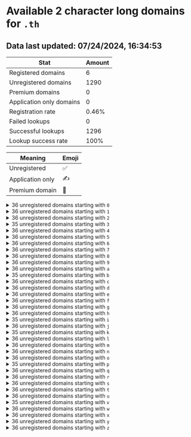 # Available 2 character long domains for `.th`

## Data last updated: 07/24/2024, 16:34:53

|Stat|Amount|
|--|--|
|Registered domains|6|
|Unregistered domains|1290|
|Premium domains|0|
|Application only domains|0|
|Registration rate|0.46%|
|Failed lookups|0|
|Successful lookups|1296|
|Lookup success rate|100%|


|Meaning|Emoji|
|--|--|
|Unregistered|:white_check_mark:|
|Application only|:writing_hand:|
|Premium domain|:gem:|

<details>
<summary>36 unregistered domains starting with <bold><code>0</code></bold></summary>

|Type|Domain|
|--|--|
|:white_check_mark:|`00.th`|
|:white_check_mark:|`01.th`|
|:white_check_mark:|`02.th`|
|:white_check_mark:|`03.th`|
|:white_check_mark:|`04.th`|
|:white_check_mark:|`05.th`|
|:white_check_mark:|`06.th`|
|:white_check_mark:|`07.th`|
|:white_check_mark:|`08.th`|
|:white_check_mark:|`09.th`|
|:white_check_mark:|`0a.th`|
|:white_check_mark:|`0b.th`|
|:white_check_mark:|`0c.th`|
|:white_check_mark:|`0d.th`|
|:white_check_mark:|`0e.th`|
|:white_check_mark:|`0f.th`|
|:white_check_mark:|`0g.th`|
|:white_check_mark:|`0h.th`|
|:white_check_mark:|`0i.th`|
|:white_check_mark:|`0j.th`|
|:white_check_mark:|`0k.th`|
|:white_check_mark:|`0l.th`|
|:white_check_mark:|`0m.th`|
|:white_check_mark:|`0n.th`|
|:white_check_mark:|`0o.th`|
|:white_check_mark:|`0p.th`|
|:white_check_mark:|`0q.th`|
|:white_check_mark:|`0r.th`|
|:white_check_mark:|`0s.th`|
|:white_check_mark:|`0t.th`|
|:white_check_mark:|`0u.th`|
|:white_check_mark:|`0v.th`|
|:white_check_mark:|`0w.th`|
|:white_check_mark:|`0x.th`|
|:white_check_mark:|`0y.th`|
|:white_check_mark:|`0z.th`|
</details>
<details>
<summary>36 unregistered domains starting with <bold><code>1</code></bold></summary>

|Type|Domain|
|--|--|
|:white_check_mark:|`10.th`|
|:white_check_mark:|`11.th`|
|:white_check_mark:|`12.th`|
|:white_check_mark:|`13.th`|
|:white_check_mark:|`14.th`|
|:white_check_mark:|`15.th`|
|:white_check_mark:|`16.th`|
|:white_check_mark:|`17.th`|
|:white_check_mark:|`18.th`|
|:white_check_mark:|`19.th`|
|:white_check_mark:|`1a.th`|
|:white_check_mark:|`1b.th`|
|:white_check_mark:|`1c.th`|
|:white_check_mark:|`1d.th`|
|:white_check_mark:|`1e.th`|
|:white_check_mark:|`1f.th`|
|:white_check_mark:|`1g.th`|
|:white_check_mark:|`1h.th`|
|:white_check_mark:|`1i.th`|
|:white_check_mark:|`1j.th`|
|:white_check_mark:|`1k.th`|
|:white_check_mark:|`1l.th`|
|:white_check_mark:|`1m.th`|
|:white_check_mark:|`1n.th`|
|:white_check_mark:|`1o.th`|
|:white_check_mark:|`1p.th`|
|:white_check_mark:|`1q.th`|
|:white_check_mark:|`1r.th`|
|:white_check_mark:|`1s.th`|
|:white_check_mark:|`1t.th`|
|:white_check_mark:|`1u.th`|
|:white_check_mark:|`1v.th`|
|:white_check_mark:|`1w.th`|
|:white_check_mark:|`1x.th`|
|:white_check_mark:|`1y.th`|
|:white_check_mark:|`1z.th`|
</details>
<details>
<summary>36 unregistered domains starting with <bold><code>2</code></bold></summary>

|Type|Domain|
|--|--|
|:white_check_mark:|`20.th`|
|:white_check_mark:|`21.th`|
|:white_check_mark:|`22.th`|
|:white_check_mark:|`23.th`|
|:white_check_mark:|`24.th`|
|:white_check_mark:|`25.th`|
|:white_check_mark:|`26.th`|
|:white_check_mark:|`27.th`|
|:white_check_mark:|`28.th`|
|:white_check_mark:|`29.th`|
|:white_check_mark:|`2a.th`|
|:white_check_mark:|`2b.th`|
|:white_check_mark:|`2c.th`|
|:white_check_mark:|`2d.th`|
|:white_check_mark:|`2e.th`|
|:white_check_mark:|`2f.th`|
|:white_check_mark:|`2g.th`|
|:white_check_mark:|`2h.th`|
|:white_check_mark:|`2i.th`|
|:white_check_mark:|`2j.th`|
|:white_check_mark:|`2k.th`|
|:white_check_mark:|`2l.th`|
|:white_check_mark:|`2m.th`|
|:white_check_mark:|`2n.th`|
|:white_check_mark:|`2o.th`|
|:white_check_mark:|`2p.th`|
|:white_check_mark:|`2q.th`|
|:white_check_mark:|`2r.th`|
|:white_check_mark:|`2s.th`|
|:white_check_mark:|`2t.th`|
|:white_check_mark:|`2u.th`|
|:white_check_mark:|`2v.th`|
|:white_check_mark:|`2w.th`|
|:white_check_mark:|`2x.th`|
|:white_check_mark:|`2y.th`|
|:white_check_mark:|`2z.th`|
</details>
<details>
<summary>35 unregistered domains starting with <bold><code>3</code></bold></summary>

|Type|Domain|
|--|--|
|:white_check_mark:|`30.th`|
|:white_check_mark:|`31.th`|
|:white_check_mark:|`32.th`|
|:white_check_mark:|`33.th`|
|:white_check_mark:|`34.th`|
|:white_check_mark:|`35.th`|
|:white_check_mark:|`36.th`|
|:white_check_mark:|`37.th`|
|:white_check_mark:|`38.th`|
|:white_check_mark:|`39.th`|
|:white_check_mark:|`3a.th`|
|:white_check_mark:|`3b.th`|
|:white_check_mark:|`3c.th`|
|:white_check_mark:|`3d.th`|
|:white_check_mark:|`3e.th`|
|:white_check_mark:|`3f.th`|
|:white_check_mark:|`3g.th`|
|:white_check_mark:|`3h.th`|
|:white_check_mark:|`3i.th`|
|:white_check_mark:|`3j.th`|
|:white_check_mark:|`3k.th`|
|:white_check_mark:|`3l.th`|
|:white_check_mark:|`3n.th`|
|:white_check_mark:|`3o.th`|
|:white_check_mark:|`3p.th`|
|:white_check_mark:|`3q.th`|
|:white_check_mark:|`3r.th`|
|:white_check_mark:|`3s.th`|
|:white_check_mark:|`3t.th`|
|:white_check_mark:|`3u.th`|
|:white_check_mark:|`3v.th`|
|:white_check_mark:|`3w.th`|
|:white_check_mark:|`3x.th`|
|:white_check_mark:|`3y.th`|
|:white_check_mark:|`3z.th`|
</details>
<details>
<summary>36 unregistered domains starting with <bold><code>4</code></bold></summary>

|Type|Domain|
|--|--|
|:white_check_mark:|`40.th`|
|:white_check_mark:|`41.th`|
|:white_check_mark:|`42.th`|
|:white_check_mark:|`43.th`|
|:white_check_mark:|`44.th`|
|:white_check_mark:|`45.th`|
|:white_check_mark:|`46.th`|
|:white_check_mark:|`47.th`|
|:white_check_mark:|`48.th`|
|:white_check_mark:|`49.th`|
|:white_check_mark:|`4a.th`|
|:white_check_mark:|`4b.th`|
|:white_check_mark:|`4c.th`|
|:white_check_mark:|`4d.th`|
|:white_check_mark:|`4e.th`|
|:white_check_mark:|`4f.th`|
|:white_check_mark:|`4g.th`|
|:white_check_mark:|`4h.th`|
|:white_check_mark:|`4i.th`|
|:white_check_mark:|`4j.th`|
|:white_check_mark:|`4k.th`|
|:white_check_mark:|`4l.th`|
|:white_check_mark:|`4m.th`|
|:white_check_mark:|`4n.th`|
|:white_check_mark:|`4o.th`|
|:white_check_mark:|`4p.th`|
|:white_check_mark:|`4q.th`|
|:white_check_mark:|`4r.th`|
|:white_check_mark:|`4s.th`|
|:white_check_mark:|`4t.th`|
|:white_check_mark:|`4u.th`|
|:white_check_mark:|`4v.th`|
|:white_check_mark:|`4w.th`|
|:white_check_mark:|`4x.th`|
|:white_check_mark:|`4y.th`|
|:white_check_mark:|`4z.th`|
</details>
<details>
<summary>36 unregistered domains starting with <bold><code>5</code></bold></summary>

|Type|Domain|
|--|--|
|:white_check_mark:|`50.th`|
|:white_check_mark:|`51.th`|
|:white_check_mark:|`52.th`|
|:white_check_mark:|`53.th`|
|:white_check_mark:|`54.th`|
|:white_check_mark:|`55.th`|
|:white_check_mark:|`56.th`|
|:white_check_mark:|`57.th`|
|:white_check_mark:|`58.th`|
|:white_check_mark:|`59.th`|
|:white_check_mark:|`5a.th`|
|:white_check_mark:|`5b.th`|
|:white_check_mark:|`5c.th`|
|:white_check_mark:|`5d.th`|
|:white_check_mark:|`5e.th`|
|:white_check_mark:|`5f.th`|
|:white_check_mark:|`5g.th`|
|:white_check_mark:|`5h.th`|
|:white_check_mark:|`5i.th`|
|:white_check_mark:|`5j.th`|
|:white_check_mark:|`5k.th`|
|:white_check_mark:|`5l.th`|
|:white_check_mark:|`5m.th`|
|:white_check_mark:|`5n.th`|
|:white_check_mark:|`5o.th`|
|:white_check_mark:|`5p.th`|
|:white_check_mark:|`5q.th`|
|:white_check_mark:|`5r.th`|
|:white_check_mark:|`5s.th`|
|:white_check_mark:|`5t.th`|
|:white_check_mark:|`5u.th`|
|:white_check_mark:|`5v.th`|
|:white_check_mark:|`5w.th`|
|:white_check_mark:|`5x.th`|
|:white_check_mark:|`5y.th`|
|:white_check_mark:|`5z.th`|
</details>
<details>
<summary>36 unregistered domains starting with <bold><code>6</code></bold></summary>

|Type|Domain|
|--|--|
|:white_check_mark:|`60.th`|
|:white_check_mark:|`61.th`|
|:white_check_mark:|`62.th`|
|:white_check_mark:|`63.th`|
|:white_check_mark:|`64.th`|
|:white_check_mark:|`65.th`|
|:white_check_mark:|`66.th`|
|:white_check_mark:|`67.th`|
|:white_check_mark:|`68.th`|
|:white_check_mark:|`69.th`|
|:white_check_mark:|`6a.th`|
|:white_check_mark:|`6b.th`|
|:white_check_mark:|`6c.th`|
|:white_check_mark:|`6d.th`|
|:white_check_mark:|`6e.th`|
|:white_check_mark:|`6f.th`|
|:white_check_mark:|`6g.th`|
|:white_check_mark:|`6h.th`|
|:white_check_mark:|`6i.th`|
|:white_check_mark:|`6j.th`|
|:white_check_mark:|`6k.th`|
|:white_check_mark:|`6l.th`|
|:white_check_mark:|`6m.th`|
|:white_check_mark:|`6n.th`|
|:white_check_mark:|`6o.th`|
|:white_check_mark:|`6p.th`|
|:white_check_mark:|`6q.th`|
|:white_check_mark:|`6r.th`|
|:white_check_mark:|`6s.th`|
|:white_check_mark:|`6t.th`|
|:white_check_mark:|`6u.th`|
|:white_check_mark:|`6v.th`|
|:white_check_mark:|`6w.th`|
|:white_check_mark:|`6x.th`|
|:white_check_mark:|`6y.th`|
|:white_check_mark:|`6z.th`|
</details>
<details>
<summary>36 unregistered domains starting with <bold><code>7</code></bold></summary>

|Type|Domain|
|--|--|
|:white_check_mark:|`70.th`|
|:white_check_mark:|`71.th`|
|:white_check_mark:|`72.th`|
|:white_check_mark:|`73.th`|
|:white_check_mark:|`74.th`|
|:white_check_mark:|`75.th`|
|:white_check_mark:|`76.th`|
|:white_check_mark:|`77.th`|
|:white_check_mark:|`78.th`|
|:white_check_mark:|`79.th`|
|:white_check_mark:|`7a.th`|
|:white_check_mark:|`7b.th`|
|:white_check_mark:|`7c.th`|
|:white_check_mark:|`7d.th`|
|:white_check_mark:|`7e.th`|
|:white_check_mark:|`7f.th`|
|:white_check_mark:|`7g.th`|
|:white_check_mark:|`7h.th`|
|:white_check_mark:|`7i.th`|
|:white_check_mark:|`7j.th`|
|:white_check_mark:|`7k.th`|
|:white_check_mark:|`7l.th`|
|:white_check_mark:|`7m.th`|
|:white_check_mark:|`7n.th`|
|:white_check_mark:|`7o.th`|
|:white_check_mark:|`7p.th`|
|:white_check_mark:|`7q.th`|
|:white_check_mark:|`7r.th`|
|:white_check_mark:|`7s.th`|
|:white_check_mark:|`7t.th`|
|:white_check_mark:|`7u.th`|
|:white_check_mark:|`7v.th`|
|:white_check_mark:|`7w.th`|
|:white_check_mark:|`7x.th`|
|:white_check_mark:|`7y.th`|
|:white_check_mark:|`7z.th`|
</details>
<details>
<summary>36 unregistered domains starting with <bold><code>8</code></bold></summary>

|Type|Domain|
|--|--|
|:white_check_mark:|`80.th`|
|:white_check_mark:|`81.th`|
|:white_check_mark:|`82.th`|
|:white_check_mark:|`83.th`|
|:white_check_mark:|`84.th`|
|:white_check_mark:|`85.th`|
|:white_check_mark:|`86.th`|
|:white_check_mark:|`87.th`|
|:white_check_mark:|`88.th`|
|:white_check_mark:|`89.th`|
|:white_check_mark:|`8a.th`|
|:white_check_mark:|`8b.th`|
|:white_check_mark:|`8c.th`|
|:white_check_mark:|`8d.th`|
|:white_check_mark:|`8e.th`|
|:white_check_mark:|`8f.th`|
|:white_check_mark:|`8g.th`|
|:white_check_mark:|`8h.th`|
|:white_check_mark:|`8i.th`|
|:white_check_mark:|`8j.th`|
|:white_check_mark:|`8k.th`|
|:white_check_mark:|`8l.th`|
|:white_check_mark:|`8m.th`|
|:white_check_mark:|`8n.th`|
|:white_check_mark:|`8o.th`|
|:white_check_mark:|`8p.th`|
|:white_check_mark:|`8q.th`|
|:white_check_mark:|`8r.th`|
|:white_check_mark:|`8s.th`|
|:white_check_mark:|`8t.th`|
|:white_check_mark:|`8u.th`|
|:white_check_mark:|`8v.th`|
|:white_check_mark:|`8w.th`|
|:white_check_mark:|`8x.th`|
|:white_check_mark:|`8y.th`|
|:white_check_mark:|`8z.th`|
</details>
<details>
<summary>36 unregistered domains starting with <bold><code>9</code></bold></summary>

|Type|Domain|
|--|--|
|:white_check_mark:|`90.th`|
|:white_check_mark:|`91.th`|
|:white_check_mark:|`92.th`|
|:white_check_mark:|`93.th`|
|:white_check_mark:|`94.th`|
|:white_check_mark:|`95.th`|
|:white_check_mark:|`96.th`|
|:white_check_mark:|`97.th`|
|:white_check_mark:|`98.th`|
|:white_check_mark:|`99.th`|
|:white_check_mark:|`9a.th`|
|:white_check_mark:|`9b.th`|
|:white_check_mark:|`9c.th`|
|:white_check_mark:|`9d.th`|
|:white_check_mark:|`9e.th`|
|:white_check_mark:|`9f.th`|
|:white_check_mark:|`9g.th`|
|:white_check_mark:|`9h.th`|
|:white_check_mark:|`9i.th`|
|:white_check_mark:|`9j.th`|
|:white_check_mark:|`9k.th`|
|:white_check_mark:|`9l.th`|
|:white_check_mark:|`9m.th`|
|:white_check_mark:|`9n.th`|
|:white_check_mark:|`9o.th`|
|:white_check_mark:|`9p.th`|
|:white_check_mark:|`9q.th`|
|:white_check_mark:|`9r.th`|
|:white_check_mark:|`9s.th`|
|:white_check_mark:|`9t.th`|
|:white_check_mark:|`9u.th`|
|:white_check_mark:|`9v.th`|
|:white_check_mark:|`9w.th`|
|:white_check_mark:|`9x.th`|
|:white_check_mark:|`9y.th`|
|:white_check_mark:|`9z.th`|
</details>
<details>
<summary>36 unregistered domains starting with <bold><code>a</code></bold></summary>

|Type|Domain|
|--|--|
|:white_check_mark:|`a0.th`|
|:white_check_mark:|`a1.th`|
|:white_check_mark:|`a2.th`|
|:white_check_mark:|`a3.th`|
|:white_check_mark:|`a4.th`|
|:white_check_mark:|`a5.th`|
|:white_check_mark:|`a6.th`|
|:white_check_mark:|`a7.th`|
|:white_check_mark:|`a8.th`|
|:white_check_mark:|`a9.th`|
|:white_check_mark:|`aa.th`|
|:white_check_mark:|`ab.th`|
|:white_check_mark:|`ac.th`|
|:white_check_mark:|`ad.th`|
|:white_check_mark:|`ae.th`|
|:white_check_mark:|`af.th`|
|:white_check_mark:|`ag.th`|
|:white_check_mark:|`ah.th`|
|:white_check_mark:|`ai.th`|
|:white_check_mark:|`aj.th`|
|:white_check_mark:|`ak.th`|
|:white_check_mark:|`al.th`|
|:white_check_mark:|`am.th`|
|:white_check_mark:|`an.th`|
|:white_check_mark:|`ao.th`|
|:white_check_mark:|`ap.th`|
|:white_check_mark:|`aq.th`|
|:white_check_mark:|`ar.th`|
|:white_check_mark:|`as.th`|
|:white_check_mark:|`at.th`|
|:white_check_mark:|`au.th`|
|:white_check_mark:|`av.th`|
|:white_check_mark:|`aw.th`|
|:white_check_mark:|`ax.th`|
|:white_check_mark:|`ay.th`|
|:white_check_mark:|`az.th`|
</details>
<details>
<summary>35 unregistered domains starting with <bold><code>b</code></bold></summary>

|Type|Domain|
|--|--|
|:white_check_mark:|`b0.th`|
|:white_check_mark:|`b1.th`|
|:white_check_mark:|`b2.th`|
|:white_check_mark:|`b3.th`|
|:white_check_mark:|`b4.th`|
|:white_check_mark:|`b5.th`|
|:white_check_mark:|`b6.th`|
|:white_check_mark:|`b7.th`|
|:white_check_mark:|`b8.th`|
|:white_check_mark:|`b9.th`|
|:white_check_mark:|`ba.th`|
|:white_check_mark:|`bb.th`|
|:white_check_mark:|`bc.th`|
|:white_check_mark:|`bd.th`|
|:white_check_mark:|`be.th`|
|:white_check_mark:|`bf.th`|
|:white_check_mark:|`bg.th`|
|:white_check_mark:|`bh.th`|
|:white_check_mark:|`bi.th`|
|:white_check_mark:|`bj.th`|
|:white_check_mark:|`bk.th`|
|:white_check_mark:|`bl.th`|
|:white_check_mark:|`bm.th`|
|:white_check_mark:|`bn.th`|
|:white_check_mark:|`bo.th`|
|:white_check_mark:|`bp.th`|
|:white_check_mark:|`bq.th`|
|:white_check_mark:|`br.th`|
|:white_check_mark:|`bs.th`|
|:white_check_mark:|`bu.th`|
|:white_check_mark:|`bv.th`|
|:white_check_mark:|`bw.th`|
|:white_check_mark:|`bx.th`|
|:white_check_mark:|`by.th`|
|:white_check_mark:|`bz.th`|
</details>
<details>
<summary>36 unregistered domains starting with <bold><code>c</code></bold></summary>

|Type|Domain|
|--|--|
|:white_check_mark:|`c0.th`|
|:white_check_mark:|`c1.th`|
|:white_check_mark:|`c2.th`|
|:white_check_mark:|`c3.th`|
|:white_check_mark:|`c4.th`|
|:white_check_mark:|`c5.th`|
|:white_check_mark:|`c6.th`|
|:white_check_mark:|`c7.th`|
|:white_check_mark:|`c8.th`|
|:white_check_mark:|`c9.th`|
|:white_check_mark:|`ca.th`|
|:white_check_mark:|`cb.th`|
|:white_check_mark:|`cc.th`|
|:white_check_mark:|`cd.th`|
|:white_check_mark:|`ce.th`|
|:white_check_mark:|`cf.th`|
|:white_check_mark:|`cg.th`|
|:white_check_mark:|`ch.th`|
|:white_check_mark:|`ci.th`|
|:white_check_mark:|`cj.th`|
|:white_check_mark:|`ck.th`|
|:white_check_mark:|`cl.th`|
|:white_check_mark:|`cm.th`|
|:white_check_mark:|`cn.th`|
|:white_check_mark:|`co.th`|
|:white_check_mark:|`cp.th`|
|:white_check_mark:|`cq.th`|
|:white_check_mark:|`cr.th`|
|:white_check_mark:|`cs.th`|
|:white_check_mark:|`ct.th`|
|:white_check_mark:|`cu.th`|
|:white_check_mark:|`cv.th`|
|:white_check_mark:|`cw.th`|
|:white_check_mark:|`cx.th`|
|:white_check_mark:|`cy.th`|
|:white_check_mark:|`cz.th`|
</details>
<details>
<summary>36 unregistered domains starting with <bold><code>d</code></bold></summary>

|Type|Domain|
|--|--|
|:white_check_mark:|`d0.th`|
|:white_check_mark:|`d1.th`|
|:white_check_mark:|`d2.th`|
|:white_check_mark:|`d3.th`|
|:white_check_mark:|`d4.th`|
|:white_check_mark:|`d5.th`|
|:white_check_mark:|`d6.th`|
|:white_check_mark:|`d7.th`|
|:white_check_mark:|`d8.th`|
|:white_check_mark:|`d9.th`|
|:white_check_mark:|`da.th`|
|:white_check_mark:|`db.th`|
|:white_check_mark:|`dc.th`|
|:white_check_mark:|`dd.th`|
|:white_check_mark:|`de.th`|
|:white_check_mark:|`df.th`|
|:white_check_mark:|`dg.th`|
|:white_check_mark:|`dh.th`|
|:white_check_mark:|`di.th`|
|:white_check_mark:|`dj.th`|
|:white_check_mark:|`dk.th`|
|:white_check_mark:|`dl.th`|
|:white_check_mark:|`dm.th`|
|:white_check_mark:|`dn.th`|
|:white_check_mark:|`do.th`|
|:white_check_mark:|`dp.th`|
|:white_check_mark:|`dq.th`|
|:white_check_mark:|`dr.th`|
|:white_check_mark:|`ds.th`|
|:white_check_mark:|`dt.th`|
|:white_check_mark:|`du.th`|
|:white_check_mark:|`dv.th`|
|:white_check_mark:|`dw.th`|
|:white_check_mark:|`dx.th`|
|:white_check_mark:|`dy.th`|
|:white_check_mark:|`dz.th`|
</details>
<details>
<summary>36 unregistered domains starting with <bold><code>e</code></bold></summary>

|Type|Domain|
|--|--|
|:white_check_mark:|`e0.th`|
|:white_check_mark:|`e1.th`|
|:white_check_mark:|`e2.th`|
|:white_check_mark:|`e3.th`|
|:white_check_mark:|`e4.th`|
|:white_check_mark:|`e5.th`|
|:white_check_mark:|`e6.th`|
|:white_check_mark:|`e7.th`|
|:white_check_mark:|`e8.th`|
|:white_check_mark:|`e9.th`|
|:white_check_mark:|`ea.th`|
|:white_check_mark:|`eb.th`|
|:white_check_mark:|`ec.th`|
|:white_check_mark:|`ed.th`|
|:white_check_mark:|`ee.th`|
|:white_check_mark:|`ef.th`|
|:white_check_mark:|`eg.th`|
|:white_check_mark:|`eh.th`|
|:white_check_mark:|`ei.th`|
|:white_check_mark:|`ej.th`|
|:white_check_mark:|`ek.th`|
|:white_check_mark:|`el.th`|
|:white_check_mark:|`em.th`|
|:white_check_mark:|`en.th`|
|:white_check_mark:|`eo.th`|
|:white_check_mark:|`ep.th`|
|:white_check_mark:|`eq.th`|
|:white_check_mark:|`er.th`|
|:white_check_mark:|`es.th`|
|:white_check_mark:|`et.th`|
|:white_check_mark:|`eu.th`|
|:white_check_mark:|`ev.th`|
|:white_check_mark:|`ew.th`|
|:white_check_mark:|`ex.th`|
|:white_check_mark:|`ey.th`|
|:white_check_mark:|`ez.th`|
</details>
<details>
<summary>36 unregistered domains starting with <bold><code>f</code></bold></summary>

|Type|Domain|
|--|--|
|:white_check_mark:|`f0.th`|
|:white_check_mark:|`f1.th`|
|:white_check_mark:|`f2.th`|
|:white_check_mark:|`f3.th`|
|:white_check_mark:|`f4.th`|
|:white_check_mark:|`f5.th`|
|:white_check_mark:|`f6.th`|
|:white_check_mark:|`f7.th`|
|:white_check_mark:|`f8.th`|
|:white_check_mark:|`f9.th`|
|:white_check_mark:|`fa.th`|
|:white_check_mark:|`fb.th`|
|:white_check_mark:|`fc.th`|
|:white_check_mark:|`fd.th`|
|:white_check_mark:|`fe.th`|
|:white_check_mark:|`ff.th`|
|:white_check_mark:|`fg.th`|
|:white_check_mark:|`fh.th`|
|:white_check_mark:|`fi.th`|
|:white_check_mark:|`fj.th`|
|:white_check_mark:|`fk.th`|
|:white_check_mark:|`fl.th`|
|:white_check_mark:|`fm.th`|
|:white_check_mark:|`fn.th`|
|:white_check_mark:|`fo.th`|
|:white_check_mark:|`fp.th`|
|:white_check_mark:|`fq.th`|
|:white_check_mark:|`fr.th`|
|:white_check_mark:|`fs.th`|
|:white_check_mark:|`ft.th`|
|:white_check_mark:|`fu.th`|
|:white_check_mark:|`fv.th`|
|:white_check_mark:|`fw.th`|
|:white_check_mark:|`fx.th`|
|:white_check_mark:|`fy.th`|
|:white_check_mark:|`fz.th`|
</details>
<details>
<summary>36 unregistered domains starting with <bold><code>g</code></bold></summary>

|Type|Domain|
|--|--|
|:white_check_mark:|`g0.th`|
|:white_check_mark:|`g1.th`|
|:white_check_mark:|`g2.th`|
|:white_check_mark:|`g3.th`|
|:white_check_mark:|`g4.th`|
|:white_check_mark:|`g5.th`|
|:white_check_mark:|`g6.th`|
|:white_check_mark:|`g7.th`|
|:white_check_mark:|`g8.th`|
|:white_check_mark:|`g9.th`|
|:white_check_mark:|`ga.th`|
|:white_check_mark:|`gb.th`|
|:white_check_mark:|`gc.th`|
|:white_check_mark:|`gd.th`|
|:white_check_mark:|`ge.th`|
|:white_check_mark:|`gf.th`|
|:white_check_mark:|`gg.th`|
|:white_check_mark:|`gh.th`|
|:white_check_mark:|`gi.th`|
|:white_check_mark:|`gj.th`|
|:white_check_mark:|`gk.th`|
|:white_check_mark:|`gl.th`|
|:white_check_mark:|`gm.th`|
|:white_check_mark:|`gn.th`|
|:white_check_mark:|`go.th`|
|:white_check_mark:|`gp.th`|
|:white_check_mark:|`gq.th`|
|:white_check_mark:|`gr.th`|
|:white_check_mark:|`gs.th`|
|:white_check_mark:|`gt.th`|
|:white_check_mark:|`gu.th`|
|:white_check_mark:|`gv.th`|
|:white_check_mark:|`gw.th`|
|:white_check_mark:|`gx.th`|
|:white_check_mark:|`gy.th`|
|:white_check_mark:|`gz.th`|
</details>
<details>
<summary>36 unregistered domains starting with <bold><code>h</code></bold></summary>

|Type|Domain|
|--|--|
|:white_check_mark:|`h0.th`|
|:white_check_mark:|`h1.th`|
|:white_check_mark:|`h2.th`|
|:white_check_mark:|`h3.th`|
|:white_check_mark:|`h4.th`|
|:white_check_mark:|`h5.th`|
|:white_check_mark:|`h6.th`|
|:white_check_mark:|`h7.th`|
|:white_check_mark:|`h8.th`|
|:white_check_mark:|`h9.th`|
|:white_check_mark:|`ha.th`|
|:white_check_mark:|`hb.th`|
|:white_check_mark:|`hc.th`|
|:white_check_mark:|`hd.th`|
|:white_check_mark:|`he.th`|
|:white_check_mark:|`hf.th`|
|:white_check_mark:|`hg.th`|
|:white_check_mark:|`hh.th`|
|:white_check_mark:|`hi.th`|
|:white_check_mark:|`hj.th`|
|:white_check_mark:|`hk.th`|
|:white_check_mark:|`hl.th`|
|:white_check_mark:|`hm.th`|
|:white_check_mark:|`hn.th`|
|:white_check_mark:|`ho.th`|
|:white_check_mark:|`hp.th`|
|:white_check_mark:|`hq.th`|
|:white_check_mark:|`hr.th`|
|:white_check_mark:|`hs.th`|
|:white_check_mark:|`ht.th`|
|:white_check_mark:|`hu.th`|
|:white_check_mark:|`hv.th`|
|:white_check_mark:|`hw.th`|
|:white_check_mark:|`hx.th`|
|:white_check_mark:|`hy.th`|
|:white_check_mark:|`hz.th`|
</details>
<details>
<summary>35 unregistered domains starting with <bold><code>i</code></bold></summary>

|Type|Domain|
|--|--|
|:white_check_mark:|`i0.th`|
|:white_check_mark:|`i1.th`|
|:white_check_mark:|`i2.th`|
|:white_check_mark:|`i3.th`|
|:white_check_mark:|`i4.th`|
|:white_check_mark:|`i5.th`|
|:white_check_mark:|`i6.th`|
|:white_check_mark:|`i7.th`|
|:white_check_mark:|`i8.th`|
|:white_check_mark:|`i9.th`|
|:white_check_mark:|`ia.th`|
|:white_check_mark:|`ib.th`|
|:white_check_mark:|`ic.th`|
|:white_check_mark:|`ie.th`|
|:white_check_mark:|`if.th`|
|:white_check_mark:|`ig.th`|
|:white_check_mark:|`ih.th`|
|:white_check_mark:|`ii.th`|
|:white_check_mark:|`ij.th`|
|:white_check_mark:|`ik.th`|
|:white_check_mark:|`il.th`|
|:white_check_mark:|`im.th`|
|:white_check_mark:|`in.th`|
|:white_check_mark:|`io.th`|
|:white_check_mark:|`ip.th`|
|:white_check_mark:|`iq.th`|
|:white_check_mark:|`ir.th`|
|:white_check_mark:|`is.th`|
|:white_check_mark:|`it.th`|
|:white_check_mark:|`iu.th`|
|:white_check_mark:|`iv.th`|
|:white_check_mark:|`iw.th`|
|:white_check_mark:|`ix.th`|
|:white_check_mark:|`iy.th`|
|:white_check_mark:|`iz.th`|
</details>
<details>
<summary>36 unregistered domains starting with <bold><code>j</code></bold></summary>

|Type|Domain|
|--|--|
|:white_check_mark:|`j0.th`|
|:white_check_mark:|`j1.th`|
|:white_check_mark:|`j2.th`|
|:white_check_mark:|`j3.th`|
|:white_check_mark:|`j4.th`|
|:white_check_mark:|`j5.th`|
|:white_check_mark:|`j6.th`|
|:white_check_mark:|`j7.th`|
|:white_check_mark:|`j8.th`|
|:white_check_mark:|`j9.th`|
|:white_check_mark:|`ja.th`|
|:white_check_mark:|`jb.th`|
|:white_check_mark:|`jc.th`|
|:white_check_mark:|`jd.th`|
|:white_check_mark:|`je.th`|
|:white_check_mark:|`jf.th`|
|:white_check_mark:|`jg.th`|
|:white_check_mark:|`jh.th`|
|:white_check_mark:|`ji.th`|
|:white_check_mark:|`jj.th`|
|:white_check_mark:|`jk.th`|
|:white_check_mark:|`jl.th`|
|:white_check_mark:|`jm.th`|
|:white_check_mark:|`jn.th`|
|:white_check_mark:|`jo.th`|
|:white_check_mark:|`jp.th`|
|:white_check_mark:|`jq.th`|
|:white_check_mark:|`jr.th`|
|:white_check_mark:|`js.th`|
|:white_check_mark:|`jt.th`|
|:white_check_mark:|`ju.th`|
|:white_check_mark:|`jv.th`|
|:white_check_mark:|`jw.th`|
|:white_check_mark:|`jx.th`|
|:white_check_mark:|`jy.th`|
|:white_check_mark:|`jz.th`|
</details>
<details>
<summary>35 unregistered domains starting with <bold><code>k</code></bold></summary>

|Type|Domain|
|--|--|
|:white_check_mark:|`k0.th`|
|:white_check_mark:|`k1.th`|
|:white_check_mark:|`k2.th`|
|:white_check_mark:|`k3.th`|
|:white_check_mark:|`k4.th`|
|:white_check_mark:|`k5.th`|
|:white_check_mark:|`k6.th`|
|:white_check_mark:|`k7.th`|
|:white_check_mark:|`k8.th`|
|:white_check_mark:|`k9.th`|
|:white_check_mark:|`ka.th`|
|:white_check_mark:|`kb.th`|
|:white_check_mark:|`kc.th`|
|:white_check_mark:|`kd.th`|
|:white_check_mark:|`ke.th`|
|:white_check_mark:|`kf.th`|
|:white_check_mark:|`kg.th`|
|:white_check_mark:|`kh.th`|
|:white_check_mark:|`ki.th`|
|:white_check_mark:|`kj.th`|
|:white_check_mark:|`kk.th`|
|:white_check_mark:|`kl.th`|
|:white_check_mark:|`km.th`|
|:white_check_mark:|`kn.th`|
|:white_check_mark:|`ko.th`|
|:white_check_mark:|`kp.th`|
|:white_check_mark:|`kq.th`|
|:white_check_mark:|`kr.th`|
|:white_check_mark:|`ks.th`|
|:white_check_mark:|`kt.th`|
|:white_check_mark:|`kv.th`|
|:white_check_mark:|`kw.th`|
|:white_check_mark:|`kx.th`|
|:white_check_mark:|`ky.th`|
|:white_check_mark:|`kz.th`|
</details>
<details>
<summary>36 unregistered domains starting with <bold><code>l</code></bold></summary>

|Type|Domain|
|--|--|
|:white_check_mark:|`l0.th`|
|:white_check_mark:|`l1.th`|
|:white_check_mark:|`l2.th`|
|:white_check_mark:|`l3.th`|
|:white_check_mark:|`l4.th`|
|:white_check_mark:|`l5.th`|
|:white_check_mark:|`l6.th`|
|:white_check_mark:|`l7.th`|
|:white_check_mark:|`l8.th`|
|:white_check_mark:|`l9.th`|
|:white_check_mark:|`la.th`|
|:white_check_mark:|`lb.th`|
|:white_check_mark:|`lc.th`|
|:white_check_mark:|`ld.th`|
|:white_check_mark:|`le.th`|
|:white_check_mark:|`lf.th`|
|:white_check_mark:|`lg.th`|
|:white_check_mark:|`lh.th`|
|:white_check_mark:|`li.th`|
|:white_check_mark:|`lj.th`|
|:white_check_mark:|`lk.th`|
|:white_check_mark:|`ll.th`|
|:white_check_mark:|`lm.th`|
|:white_check_mark:|`ln.th`|
|:white_check_mark:|`lo.th`|
|:white_check_mark:|`lp.th`|
|:white_check_mark:|`lq.th`|
|:white_check_mark:|`lr.th`|
|:white_check_mark:|`ls.th`|
|:white_check_mark:|`lt.th`|
|:white_check_mark:|`lu.th`|
|:white_check_mark:|`lv.th`|
|:white_check_mark:|`lw.th`|
|:white_check_mark:|`lx.th`|
|:white_check_mark:|`ly.th`|
|:white_check_mark:|`lz.th`|
</details>
<details>
<summary>36 unregistered domains starting with <bold><code>m</code></bold></summary>

|Type|Domain|
|--|--|
|:white_check_mark:|`m0.th`|
|:white_check_mark:|`m1.th`|
|:white_check_mark:|`m2.th`|
|:white_check_mark:|`m3.th`|
|:white_check_mark:|`m4.th`|
|:white_check_mark:|`m5.th`|
|:white_check_mark:|`m6.th`|
|:white_check_mark:|`m7.th`|
|:white_check_mark:|`m8.th`|
|:white_check_mark:|`m9.th`|
|:white_check_mark:|`ma.th`|
|:white_check_mark:|`mb.th`|
|:white_check_mark:|`mc.th`|
|:white_check_mark:|`md.th`|
|:white_check_mark:|`me.th`|
|:white_check_mark:|`mf.th`|
|:white_check_mark:|`mg.th`|
|:white_check_mark:|`mh.th`|
|:white_check_mark:|`mi.th`|
|:white_check_mark:|`mj.th`|
|:white_check_mark:|`mk.th`|
|:white_check_mark:|`ml.th`|
|:white_check_mark:|`mm.th`|
|:white_check_mark:|`mn.th`|
|:white_check_mark:|`mo.th`|
|:white_check_mark:|`mp.th`|
|:white_check_mark:|`mq.th`|
|:white_check_mark:|`mr.th`|
|:white_check_mark:|`ms.th`|
|:white_check_mark:|`mt.th`|
|:white_check_mark:|`mu.th`|
|:white_check_mark:|`mv.th`|
|:white_check_mark:|`mw.th`|
|:white_check_mark:|`mx.th`|
|:white_check_mark:|`my.th`|
|:white_check_mark:|`mz.th`|
</details>
<details>
<summary>36 unregistered domains starting with <bold><code>n</code></bold></summary>

|Type|Domain|
|--|--|
|:white_check_mark:|`n0.th`|
|:white_check_mark:|`n1.th`|
|:white_check_mark:|`n2.th`|
|:white_check_mark:|`n3.th`|
|:white_check_mark:|`n4.th`|
|:white_check_mark:|`n5.th`|
|:white_check_mark:|`n6.th`|
|:white_check_mark:|`n7.th`|
|:white_check_mark:|`n8.th`|
|:white_check_mark:|`n9.th`|
|:white_check_mark:|`na.th`|
|:white_check_mark:|`nb.th`|
|:white_check_mark:|`nc.th`|
|:white_check_mark:|`nd.th`|
|:white_check_mark:|`ne.th`|
|:white_check_mark:|`nf.th`|
|:white_check_mark:|`ng.th`|
|:white_check_mark:|`nh.th`|
|:white_check_mark:|`ni.th`|
|:white_check_mark:|`nj.th`|
|:white_check_mark:|`nk.th`|
|:white_check_mark:|`nl.th`|
|:white_check_mark:|`nm.th`|
|:white_check_mark:|`nn.th`|
|:white_check_mark:|`no.th`|
|:white_check_mark:|`np.th`|
|:white_check_mark:|`nq.th`|
|:white_check_mark:|`nr.th`|
|:white_check_mark:|`ns.th`|
|:white_check_mark:|`nt.th`|
|:white_check_mark:|`nu.th`|
|:white_check_mark:|`nv.th`|
|:white_check_mark:|`nw.th`|
|:white_check_mark:|`nx.th`|
|:white_check_mark:|`ny.th`|
|:white_check_mark:|`nz.th`|
</details>
<details>
<summary>36 unregistered domains starting with <bold><code>o</code></bold></summary>

|Type|Domain|
|--|--|
|:white_check_mark:|`o0.th`|
|:white_check_mark:|`o1.th`|
|:white_check_mark:|`o2.th`|
|:white_check_mark:|`o3.th`|
|:white_check_mark:|`o4.th`|
|:white_check_mark:|`o5.th`|
|:white_check_mark:|`o6.th`|
|:white_check_mark:|`o7.th`|
|:white_check_mark:|`o8.th`|
|:white_check_mark:|`o9.th`|
|:white_check_mark:|`oa.th`|
|:white_check_mark:|`ob.th`|
|:white_check_mark:|`oc.th`|
|:white_check_mark:|`od.th`|
|:white_check_mark:|`oe.th`|
|:white_check_mark:|`of.th`|
|:white_check_mark:|`og.th`|
|:white_check_mark:|`oh.th`|
|:white_check_mark:|`oi.th`|
|:white_check_mark:|`oj.th`|
|:white_check_mark:|`ok.th`|
|:white_check_mark:|`ol.th`|
|:white_check_mark:|`om.th`|
|:white_check_mark:|`on.th`|
|:white_check_mark:|`oo.th`|
|:white_check_mark:|`op.th`|
|:white_check_mark:|`oq.th`|
|:white_check_mark:|`or.th`|
|:white_check_mark:|`os.th`|
|:white_check_mark:|`ot.th`|
|:white_check_mark:|`ou.th`|
|:white_check_mark:|`ov.th`|
|:white_check_mark:|`ow.th`|
|:white_check_mark:|`ox.th`|
|:white_check_mark:|`oy.th`|
|:white_check_mark:|`oz.th`|
</details>
<details>
<summary>35 unregistered domains starting with <bold><code>p</code></bold></summary>

|Type|Domain|
|--|--|
|:white_check_mark:|`p0.th`|
|:white_check_mark:|`p1.th`|
|:white_check_mark:|`p2.th`|
|:white_check_mark:|`p3.th`|
|:white_check_mark:|`p4.th`|
|:white_check_mark:|`p5.th`|
|:white_check_mark:|`p6.th`|
|:white_check_mark:|`p7.th`|
|:white_check_mark:|`p8.th`|
|:white_check_mark:|`p9.th`|
|:white_check_mark:|`pb.th`|
|:white_check_mark:|`pc.th`|
|:white_check_mark:|`pd.th`|
|:white_check_mark:|`pe.th`|
|:white_check_mark:|`pf.th`|
|:white_check_mark:|`pg.th`|
|:white_check_mark:|`ph.th`|
|:white_check_mark:|`pi.th`|
|:white_check_mark:|`pj.th`|
|:white_check_mark:|`pk.th`|
|:white_check_mark:|`pl.th`|
|:white_check_mark:|`pm.th`|
|:white_check_mark:|`pn.th`|
|:white_check_mark:|`po.th`|
|:white_check_mark:|`pp.th`|
|:white_check_mark:|`pq.th`|
|:white_check_mark:|`pr.th`|
|:white_check_mark:|`ps.th`|
|:white_check_mark:|`pt.th`|
|:white_check_mark:|`pu.th`|
|:white_check_mark:|`pv.th`|
|:white_check_mark:|`pw.th`|
|:white_check_mark:|`px.th`|
|:white_check_mark:|`py.th`|
|:white_check_mark:|`pz.th`|
</details>
<details>
<summary>36 unregistered domains starting with <bold><code>q</code></bold></summary>

|Type|Domain|
|--|--|
|:white_check_mark:|`q0.th`|
|:white_check_mark:|`q1.th`|
|:white_check_mark:|`q2.th`|
|:white_check_mark:|`q3.th`|
|:white_check_mark:|`q4.th`|
|:white_check_mark:|`q5.th`|
|:white_check_mark:|`q6.th`|
|:white_check_mark:|`q7.th`|
|:white_check_mark:|`q8.th`|
|:white_check_mark:|`q9.th`|
|:white_check_mark:|`qa.th`|
|:white_check_mark:|`qb.th`|
|:white_check_mark:|`qc.th`|
|:white_check_mark:|`qd.th`|
|:white_check_mark:|`qe.th`|
|:white_check_mark:|`qf.th`|
|:white_check_mark:|`qg.th`|
|:white_check_mark:|`qh.th`|
|:white_check_mark:|`qi.th`|
|:white_check_mark:|`qj.th`|
|:white_check_mark:|`qk.th`|
|:white_check_mark:|`ql.th`|
|:white_check_mark:|`qm.th`|
|:white_check_mark:|`qn.th`|
|:white_check_mark:|`qo.th`|
|:white_check_mark:|`qp.th`|
|:white_check_mark:|`qq.th`|
|:white_check_mark:|`qr.th`|
|:white_check_mark:|`qs.th`|
|:white_check_mark:|`qt.th`|
|:white_check_mark:|`qu.th`|
|:white_check_mark:|`qv.th`|
|:white_check_mark:|`qw.th`|
|:white_check_mark:|`qx.th`|
|:white_check_mark:|`qy.th`|
|:white_check_mark:|`qz.th`|
</details>
<details>
<summary>36 unregistered domains starting with <bold><code>r</code></bold></summary>

|Type|Domain|
|--|--|
|:white_check_mark:|`r0.th`|
|:white_check_mark:|`r1.th`|
|:white_check_mark:|`r2.th`|
|:white_check_mark:|`r3.th`|
|:white_check_mark:|`r4.th`|
|:white_check_mark:|`r5.th`|
|:white_check_mark:|`r6.th`|
|:white_check_mark:|`r7.th`|
|:white_check_mark:|`r8.th`|
|:white_check_mark:|`r9.th`|
|:white_check_mark:|`ra.th`|
|:white_check_mark:|`rb.th`|
|:white_check_mark:|`rc.th`|
|:white_check_mark:|`rd.th`|
|:white_check_mark:|`re.th`|
|:white_check_mark:|`rf.th`|
|:white_check_mark:|`rg.th`|
|:white_check_mark:|`rh.th`|
|:white_check_mark:|`ri.th`|
|:white_check_mark:|`rj.th`|
|:white_check_mark:|`rk.th`|
|:white_check_mark:|`rl.th`|
|:white_check_mark:|`rm.th`|
|:white_check_mark:|`rn.th`|
|:white_check_mark:|`ro.th`|
|:white_check_mark:|`rp.th`|
|:white_check_mark:|`rq.th`|
|:white_check_mark:|`rr.th`|
|:white_check_mark:|`rs.th`|
|:white_check_mark:|`rt.th`|
|:white_check_mark:|`ru.th`|
|:white_check_mark:|`rv.th`|
|:white_check_mark:|`rw.th`|
|:white_check_mark:|`rx.th`|
|:white_check_mark:|`ry.th`|
|:white_check_mark:|`rz.th`|
</details>
<details>
<summary>36 unregistered domains starting with <bold><code>s</code></bold></summary>

|Type|Domain|
|--|--|
|:white_check_mark:|`s0.th`|
|:white_check_mark:|`s1.th`|
|:white_check_mark:|`s2.th`|
|:white_check_mark:|`s3.th`|
|:white_check_mark:|`s4.th`|
|:white_check_mark:|`s5.th`|
|:white_check_mark:|`s6.th`|
|:white_check_mark:|`s7.th`|
|:white_check_mark:|`s8.th`|
|:white_check_mark:|`s9.th`|
|:white_check_mark:|`sa.th`|
|:white_check_mark:|`sb.th`|
|:white_check_mark:|`sc.th`|
|:white_check_mark:|`sd.th`|
|:white_check_mark:|`se.th`|
|:white_check_mark:|`sf.th`|
|:white_check_mark:|`sg.th`|
|:white_check_mark:|`sh.th`|
|:white_check_mark:|`si.th`|
|:white_check_mark:|`sj.th`|
|:white_check_mark:|`sk.th`|
|:white_check_mark:|`sl.th`|
|:white_check_mark:|`sm.th`|
|:white_check_mark:|`sn.th`|
|:white_check_mark:|`so.th`|
|:white_check_mark:|`sp.th`|
|:white_check_mark:|`sq.th`|
|:white_check_mark:|`sr.th`|
|:white_check_mark:|`ss.th`|
|:white_check_mark:|`st.th`|
|:white_check_mark:|`su.th`|
|:white_check_mark:|`sv.th`|
|:white_check_mark:|`sw.th`|
|:white_check_mark:|`sx.th`|
|:white_check_mark:|`sy.th`|
|:white_check_mark:|`sz.th`|
</details>
<details>
<summary>36 unregistered domains starting with <bold><code>t</code></bold></summary>

|Type|Domain|
|--|--|
|:white_check_mark:|`t0.th`|
|:white_check_mark:|`t1.th`|
|:white_check_mark:|`t2.th`|
|:white_check_mark:|`t3.th`|
|:white_check_mark:|`t4.th`|
|:white_check_mark:|`t5.th`|
|:white_check_mark:|`t6.th`|
|:white_check_mark:|`t7.th`|
|:white_check_mark:|`t8.th`|
|:white_check_mark:|`t9.th`|
|:white_check_mark:|`ta.th`|
|:white_check_mark:|`tb.th`|
|:white_check_mark:|`tc.th`|
|:white_check_mark:|`td.th`|
|:white_check_mark:|`te.th`|
|:white_check_mark:|`tf.th`|
|:white_check_mark:|`tg.th`|
|:white_check_mark:|`th.th`|
|:white_check_mark:|`ti.th`|
|:white_check_mark:|`tj.th`|
|:white_check_mark:|`tk.th`|
|:white_check_mark:|`tl.th`|
|:white_check_mark:|`tm.th`|
|:white_check_mark:|`tn.th`|
|:white_check_mark:|`to.th`|
|:white_check_mark:|`tp.th`|
|:white_check_mark:|`tq.th`|
|:white_check_mark:|`tr.th`|
|:white_check_mark:|`ts.th`|
|:white_check_mark:|`tt.th`|
|:white_check_mark:|`tu.th`|
|:white_check_mark:|`tv.th`|
|:white_check_mark:|`tw.th`|
|:white_check_mark:|`tx.th`|
|:white_check_mark:|`ty.th`|
|:white_check_mark:|`tz.th`|
</details>
<details>
<summary>36 unregistered domains starting with <bold><code>u</code></bold></summary>

|Type|Domain|
|--|--|
|:white_check_mark:|`u0.th`|
|:white_check_mark:|`u1.th`|
|:white_check_mark:|`u2.th`|
|:white_check_mark:|`u3.th`|
|:white_check_mark:|`u4.th`|
|:white_check_mark:|`u5.th`|
|:white_check_mark:|`u6.th`|
|:white_check_mark:|`u7.th`|
|:white_check_mark:|`u8.th`|
|:white_check_mark:|`u9.th`|
|:white_check_mark:|`ua.th`|
|:white_check_mark:|`ub.th`|
|:white_check_mark:|`uc.th`|
|:white_check_mark:|`ud.th`|
|:white_check_mark:|`ue.th`|
|:white_check_mark:|`uf.th`|
|:white_check_mark:|`ug.th`|
|:white_check_mark:|`uh.th`|
|:white_check_mark:|`ui.th`|
|:white_check_mark:|`uj.th`|
|:white_check_mark:|`uk.th`|
|:white_check_mark:|`ul.th`|
|:white_check_mark:|`um.th`|
|:white_check_mark:|`un.th`|
|:white_check_mark:|`uo.th`|
|:white_check_mark:|`up.th`|
|:white_check_mark:|`uq.th`|
|:white_check_mark:|`ur.th`|
|:white_check_mark:|`us.th`|
|:white_check_mark:|`ut.th`|
|:white_check_mark:|`uu.th`|
|:white_check_mark:|`uv.th`|
|:white_check_mark:|`uw.th`|
|:white_check_mark:|`ux.th`|
|:white_check_mark:|`uy.th`|
|:white_check_mark:|`uz.th`|
</details>
<details>
<summary>35 unregistered domains starting with <bold><code>v</code></bold></summary>

|Type|Domain|
|--|--|
|:white_check_mark:|`v0.th`|
|:white_check_mark:|`v1.th`|
|:white_check_mark:|`v2.th`|
|:white_check_mark:|`v3.th`|
|:white_check_mark:|`v4.th`|
|:white_check_mark:|`v5.th`|
|:white_check_mark:|`v6.th`|
|:white_check_mark:|`v7.th`|
|:white_check_mark:|`v8.th`|
|:white_check_mark:|`v9.th`|
|:white_check_mark:|`va.th`|
|:white_check_mark:|`vb.th`|
|:white_check_mark:|`vc.th`|
|:white_check_mark:|`vd.th`|
|:white_check_mark:|`ve.th`|
|:white_check_mark:|`vf.th`|
|:white_check_mark:|`vg.th`|
|:white_check_mark:|`vh.th`|
|:white_check_mark:|`vi.th`|
|:white_check_mark:|`vj.th`|
|:white_check_mark:|`vk.th`|
|:white_check_mark:|`vl.th`|
|:white_check_mark:|`vm.th`|
|:white_check_mark:|`vn.th`|
|:white_check_mark:|`vo.th`|
|:white_check_mark:|`vp.th`|
|:white_check_mark:|`vq.th`|
|:white_check_mark:|`vr.th`|
|:white_check_mark:|`vs.th`|
|:white_check_mark:|`vt.th`|
|:white_check_mark:|`vu.th`|
|:white_check_mark:|`vv.th`|
|:white_check_mark:|`vx.th`|
|:white_check_mark:|`vy.th`|
|:white_check_mark:|`vz.th`|
</details>
<details>
<summary>36 unregistered domains starting with <bold><code>w</code></bold></summary>

|Type|Domain|
|--|--|
|:white_check_mark:|`w0.th`|
|:white_check_mark:|`w1.th`|
|:white_check_mark:|`w2.th`|
|:white_check_mark:|`w3.th`|
|:white_check_mark:|`w4.th`|
|:white_check_mark:|`w5.th`|
|:white_check_mark:|`w6.th`|
|:white_check_mark:|`w7.th`|
|:white_check_mark:|`w8.th`|
|:white_check_mark:|`w9.th`|
|:white_check_mark:|`wa.th`|
|:white_check_mark:|`wb.th`|
|:white_check_mark:|`wc.th`|
|:white_check_mark:|`wd.th`|
|:white_check_mark:|`we.th`|
|:white_check_mark:|`wf.th`|
|:white_check_mark:|`wg.th`|
|:white_check_mark:|`wh.th`|
|:white_check_mark:|`wi.th`|
|:white_check_mark:|`wj.th`|
|:white_check_mark:|`wk.th`|
|:white_check_mark:|`wl.th`|
|:white_check_mark:|`wm.th`|
|:white_check_mark:|`wn.th`|
|:white_check_mark:|`wo.th`|
|:white_check_mark:|`wp.th`|
|:white_check_mark:|`wq.th`|
|:white_check_mark:|`wr.th`|
|:white_check_mark:|`ws.th`|
|:white_check_mark:|`wt.th`|
|:white_check_mark:|`wu.th`|
|:white_check_mark:|`wv.th`|
|:white_check_mark:|`ww.th`|
|:white_check_mark:|`wx.th`|
|:white_check_mark:|`wy.th`|
|:white_check_mark:|`wz.th`|
</details>
<details>
<summary>36 unregistered domains starting with <bold><code>x</code></bold></summary>

|Type|Domain|
|--|--|
|:white_check_mark:|`x0.th`|
|:white_check_mark:|`x1.th`|
|:white_check_mark:|`x2.th`|
|:white_check_mark:|`x3.th`|
|:white_check_mark:|`x4.th`|
|:white_check_mark:|`x5.th`|
|:white_check_mark:|`x6.th`|
|:white_check_mark:|`x7.th`|
|:white_check_mark:|`x8.th`|
|:white_check_mark:|`x9.th`|
|:white_check_mark:|`xa.th`|
|:white_check_mark:|`xb.th`|
|:white_check_mark:|`xc.th`|
|:white_check_mark:|`xd.th`|
|:white_check_mark:|`xe.th`|
|:white_check_mark:|`xf.th`|
|:white_check_mark:|`xg.th`|
|:white_check_mark:|`xh.th`|
|:white_check_mark:|`xi.th`|
|:white_check_mark:|`xj.th`|
|:white_check_mark:|`xk.th`|
|:white_check_mark:|`xl.th`|
|:white_check_mark:|`xm.th`|
|:white_check_mark:|`xn.th`|
|:white_check_mark:|`xo.th`|
|:white_check_mark:|`xp.th`|
|:white_check_mark:|`xq.th`|
|:white_check_mark:|`xr.th`|
|:white_check_mark:|`xs.th`|
|:white_check_mark:|`xt.th`|
|:white_check_mark:|`xu.th`|
|:white_check_mark:|`xv.th`|
|:white_check_mark:|`xw.th`|
|:white_check_mark:|`xx.th`|
|:white_check_mark:|`xy.th`|
|:white_check_mark:|`xz.th`|
</details>
<details>
<summary>36 unregistered domains starting with <bold><code>y</code></bold></summary>

|Type|Domain|
|--|--|
|:white_check_mark:|`y0.th`|
|:white_check_mark:|`y1.th`|
|:white_check_mark:|`y2.th`|
|:white_check_mark:|`y3.th`|
|:white_check_mark:|`y4.th`|
|:white_check_mark:|`y5.th`|
|:white_check_mark:|`y6.th`|
|:white_check_mark:|`y7.th`|
|:white_check_mark:|`y8.th`|
|:white_check_mark:|`y9.th`|
|:white_check_mark:|`ya.th`|
|:white_check_mark:|`yb.th`|
|:white_check_mark:|`yc.th`|
|:white_check_mark:|`yd.th`|
|:white_check_mark:|`ye.th`|
|:white_check_mark:|`yf.th`|
|:white_check_mark:|`yg.th`|
|:white_check_mark:|`yh.th`|
|:white_check_mark:|`yi.th`|
|:white_check_mark:|`yj.th`|
|:white_check_mark:|`yk.th`|
|:white_check_mark:|`yl.th`|
|:white_check_mark:|`ym.th`|
|:white_check_mark:|`yn.th`|
|:white_check_mark:|`yo.th`|
|:white_check_mark:|`yp.th`|
|:white_check_mark:|`yq.th`|
|:white_check_mark:|`yr.th`|
|:white_check_mark:|`ys.th`|
|:white_check_mark:|`yt.th`|
|:white_check_mark:|`yu.th`|
|:white_check_mark:|`yv.th`|
|:white_check_mark:|`yw.th`|
|:white_check_mark:|`yx.th`|
|:white_check_mark:|`yy.th`|
|:white_check_mark:|`yz.th`|
</details>
<details>
<summary>36 unregistered domains starting with <bold><code>z</code></bold></summary>

|Type|Domain|
|--|--|
|:white_check_mark:|`z0.th`|
|:white_check_mark:|`z1.th`|
|:white_check_mark:|`z2.th`|
|:white_check_mark:|`z3.th`|
|:white_check_mark:|`z4.th`|
|:white_check_mark:|`z5.th`|
|:white_check_mark:|`z6.th`|
|:white_check_mark:|`z7.th`|
|:white_check_mark:|`z8.th`|
|:white_check_mark:|`z9.th`|
|:white_check_mark:|`za.th`|
|:white_check_mark:|`zb.th`|
|:white_check_mark:|`zc.th`|
|:white_check_mark:|`zd.th`|
|:white_check_mark:|`ze.th`|
|:white_check_mark:|`zf.th`|
|:white_check_mark:|`zg.th`|
|:white_check_mark:|`zh.th`|
|:white_check_mark:|`zi.th`|
|:white_check_mark:|`zj.th`|
|:white_check_mark:|`zk.th`|
|:white_check_mark:|`zl.th`|
|:white_check_mark:|`zm.th`|
|:white_check_mark:|`zn.th`|
|:white_check_mark:|`zo.th`|
|:white_check_mark:|`zp.th`|
|:white_check_mark:|`zq.th`|
|:white_check_mark:|`zr.th`|
|:white_check_mark:|`zs.th`|
|:white_check_mark:|`zt.th`|
|:white_check_mark:|`zu.th`|
|:white_check_mark:|`zv.th`|
|:white_check_mark:|`zw.th`|
|:white_check_mark:|`zx.th`|
|:white_check_mark:|`zy.th`|
|:white_check_mark:|`zz.th`|
</details>